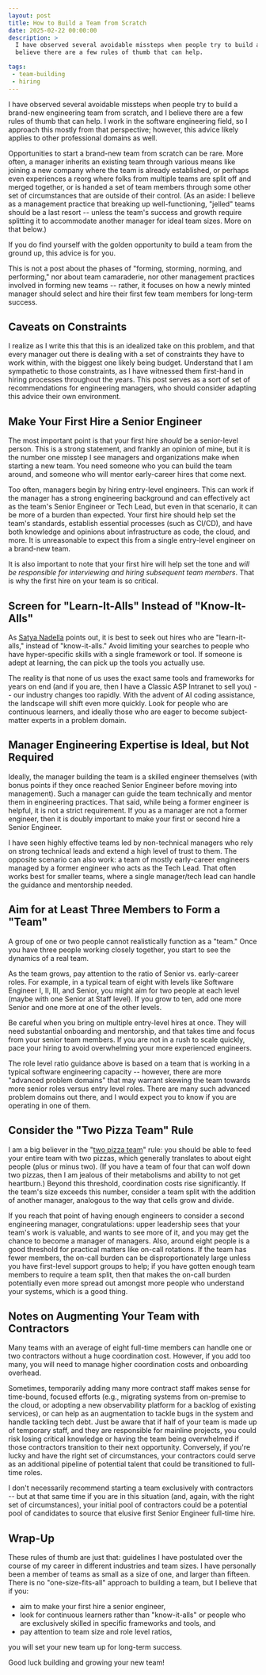 ```yaml
---
layout: post
title: How to Build a Team from Scratch
date: 2025-02-22 00:00:00
description: >
  I have observed several avoidable missteps when people try to build a brand-new engineering team from scratch, and I
  believe there are a few rules of thumb that can help.

tags:
 - team-building
 - hiring
---
```


I have observed several avoidable missteps when people try to build a brand-new engineering team from scratch, and I
believe there are a few rules of thumb that can help. I work in the software engineering field, so I approach this
mostly from that perspective; however, this advice likely applies to other professional domains as well.

Opportunities to start a brand-new team from scratch can be rare. More often, a manager inherits an existing team
through various means like joining a new company where the team is already established, or perhaps even experiences a
reorg where folks from multiple teams are split off and merged together, or is handed a set of team members through some
other set of circumstances that are outside of their control. (As an aside: I believe as a management practice that
breaking up well-functioning, "jelled" teams should be a last resort -- unless the team's success and growth require
splitting it to accommodate another manager for ideal team sizes. More on that below.)

If you do find yourself with the golden opportunity to build a team from the ground up, this advice is for you.

This is not a post about the phases of "forming, storming, norming, and performing," nor about team camaraderie, nor
other management practices involved in forming new teams -- rather, it focuses on how a newly minted manager should
select and hire their first few team members for long-term success.

## Caveats on Constraints

I realize as I write this that this is an idealized take on this problem, and that every manager out there is dealing
with a set of constraints they have to work within, with the biggest one likely being budget. Understand that I am
sympathetic to those constraints, as I have witnessed them first-hand in hiring processes throughout the years. This
post serves as a sort of set of recommendations for engineering managers, who should consider adapting this advice their
own environment.

## Make Your First Hire a Senior Engineer

The most important point is that your first hire _should_ be a senior-level person. This is a strong statement, and frankly
an opinion of mine, but it is the number one misstep I see managers and organizations make when starting a new team. You
need someone who you can build the team around, and someone who will mentor early-career hires that come next.

Too often, managers begin by hiring entry-level engineers. This can work if the manager has a strong engineering
background and can effectively act as the team's Senior Engineer or Tech Lead, but even in that scenario, it can be more
of a burden than expected. Your first hire should help set the team's standards, establish essential processes (such as
CI/CD), and have both knowledge and opinions about infrastructure as code, the cloud, and more. It is unreasonable to
expect this from a single entry-level engineer on a brand-new team.

It is also important to note that your first hire will help set the tone and _will be responsible for interviewing and
hiring subsequent team members_. That is why the first hire on your team is so critical.

## Screen for "Learn-It-Alls" Instead of "Know-It-Alls"

As
[Satya Nadella](https://nextbigideaclub.com/magazine/conversation-microsofts-ceo-on-the-power-of-being-a-learn-it-all/17851/)
points out, it is best to seek out hires who are "learn-it-alls," instead of "know-it-alls." Avoid limiting your
searches to people who have hyper-specific skills with a single framework or tool. If someone is adept at learning, the
can pick up the tools you actually use.

The reality is that none of us uses the exact same tools and frameworks for years on end (and if you are, then I have a
Classic ASP Intranet to sell you) -- our industry changes too rapidly. With the advent of AI coding assistance, the
landscape will shift even more quickly. Look for people who are continuous learners, and ideally those who are eager to
become subject-matter experts in a problem domain.

## Manager Engineering Expertise is Ideal, but Not Required

Ideally, the manager building the team is a skilled engineer themselves (with bonus points if they once reached Senior
Engineer before moving into management). Such a manager can guide the team technically and mentor them in engineering
practices. That said, while being a former engineer is helpful, it is not a strict requirement. If you as a manager are
not a former engineer, then it is doubly important to make your first or second hire a Senior Engineer.

I have seen highly effective teams led by non-technical managers who rely on strong technical leads and extend a high
level of trust to them. The opposite scenario can also work: a team of mostly early-career engineers managed by a former
engineer who acts as the Tech Lead. That often works best for smaller teams, where a single manager/tech lead can handle
the guidance and mentorship needed.

## Aim for at Least Three Members to Form a "Team"

A group of one or two people cannot realistically function as a "team." Once you have three people working closely
together, you start to see the dynamics of a real team.

As the team grows, pay attention to the ratio of Senior vs. early-career roles. For example, in a typical team of eight
with levels like Software Engineer I, II, III, and Senior, you might aim for two people at each level (maybe with one
Senior at Staff level). If you grow to ten, add one more Senior and one more at one of the other levels.

Be careful when you bring on multiple entry-level hires at once. They will need substantial onboarding and mentorship,
and that takes time and focus from your senior team members. If you are not in a rush to scale quickly, pace your hiring
to avoid overwhelming your more experienced engineers.

The role level ratio guidance above is based on a team that is working in a typical software engineering capacity --
however, there are more "advanced problem domains" that may warrant skewing the team towards more senior roles versus
entry level roles. There are many such advanced problem domains out there, and I would expect you to know if you are
operating in one of them.

## Consider the "Two Pizza Team" Rule

I am a big believer in the "[two pizza team](https://aws.amazon.com/executive-insights/content/amazon-two-pizza-team/)"
rule: you should be able to feed your entire team with two pizzas, which generally translates to about eight people
(plus or minus two). (If you have a team of four that can wolf down two pizzas, then I am jealous of their metabolisms
and ability to not get heartburn.) Beyond this threshold, coordination costs rise significantly. If the team's size
exceeds this number, consider a team split with the addition of another manager, analogous to the way that cells grow
and divide.

If you reach that point of having enough engineers to consider a second engineering manager, congratulations: upper
leadership sees that your team's work is valuable, and wants to see more of it, and you may get the chance to become a
manager of managers. Also, around eight people is a good threshold for practical matters like on-call rotations. If the
team has fewer members, the on-call burden can be disproportionately large unless you have first-level support groups to
help; if you have gotten enough team members to require a team split, then that makes the on-call burden potentially
even more spread out amongst more people who understand your systems, which is a good thing.

## Notes on Augmenting Your Team with Contractors

Many teams with an average of eight full-time members can handle one or two contractors without a huge coordination
cost. However, if you add too many, you will need to manage higher coordination costs and onboarding overhead.

Sometimes, temporarily adding many more contract staff makes sense for time-bound, focused efforts (e.g., migrating
systems from on-premise to the cloud, or adopting a new observability platform for a backlog of existing services), or
can help as an augmentation to tackle bugs in the system and handle tackling tech debt. Just be aware that if half of
your team is made up of temporary staff, and they are responsible for mainline projects, you could risk losing critical
knowledge or having the team being overwhelmed if those contractors transition to their next opportunity. Conversely, if
you're lucky and have the right set of circumstances, your contractors could serve as an additional pipeline of
potential talent that could be transitioned to full-time roles.

I don't necessarily recommend starting a team exclusively with contractors -- but at that same time if you are in this
situation (and, again, with the right set of circumstances), your initial pool of contractors could be a potential pool
of candidates to source that elusive first Senior Engineer full-time hire.

## Wrap-Up

These rules of thumb are just that: guidelines I have postulated over the course of my career in different industries and
team sizes. I have personally been a member of teams as small as a size of one, and larger than fifteen. There is no
"one-size-fits-all" approach to building a team, but I believe that if you:

* aim to make your first hire a senior engineer,
* look for continuous learners rather than "know-it-alls" or people who are exclusively skilled in specific frameworks
  and tools, and
* pay attention to team size and role level ratios,

you will set your new team up for long-term success.

Good luck building and growing your new team!
